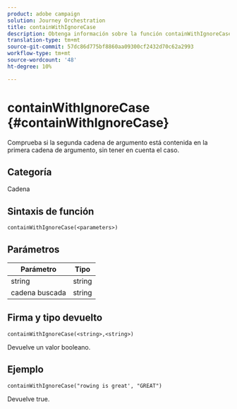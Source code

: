 ```yaml
---
product: adobe campaign
solution: Journey Orchestration
title: containWithIgnoreCase
description: Obtenga información sobre la función containWithIgnoreCase
translation-type: tm+mt
source-git-commit: 57dc86d775bf8860aa09300cf2432d70c62a2993
workflow-type: tm+mt
source-wordcount: '48'
ht-degree: 10%

---
```



# containWithIgnoreCase {#containWithIgnoreCase}

Comprueba si la segunda cadena de argumento está contenida en la primera cadena de argumento, sin tener en cuenta el caso.

## Categoría

Cadena

## Sintaxis de función

`containWithIgnoreCase(<parameters>)`

## Parámetros

| Parámetro | Tipo |
|-----------|------------------|
| string | string |
| cadena buscada | string |

## Firma y tipo devuelto

`containWithIgnoreCase(<string>,<string>)`

Devuelve un valor booleano.

## Ejemplo

`containWithIgnoreCase("rowing is great', "GREAT")`

Devuelve true.
